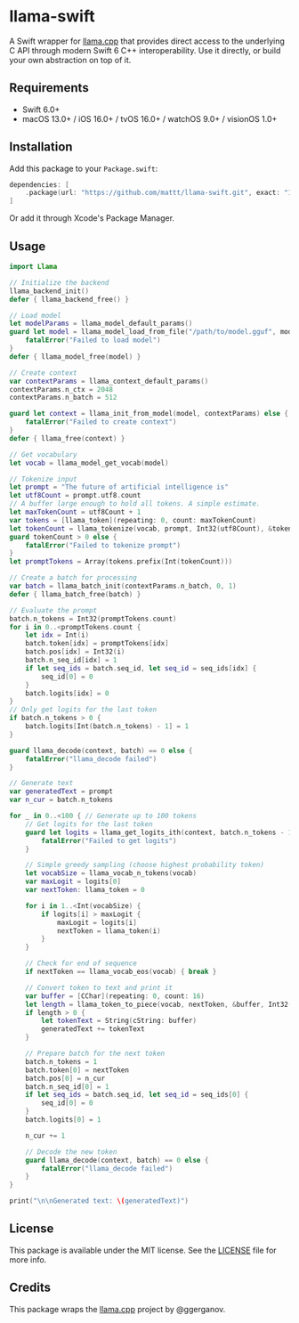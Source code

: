 # llama-swift

A Swift wrapper for [llama.cpp](https://github.com/ggerganov/llama.cpp)
that provides direct access to the underlying C API through modern Swift 6 C++ interoperability.
Use it directly, or build your own abstraction on top of it.

## Requirements

- Swift 6.0+
- macOS 13.0+ / iOS 16.0+ / tvOS 16.0+ / watchOS 9.0+ / visionOS 1.0+

## Installation

Add this package to your `Package.swift`:

```swift
dependencies: [
    .package(url: "https://github.com/mattt/llama-swift.git", exact: "1.6816.0")
]
```

Or add it through Xcode's Package Manager.

## Usage

```swift
import Llama

// Initialize the backend
llama_backend_init()
defer { llama_backend_free() }

// Load model
let modelParams = llama_model_default_params()
guard let model = llama_model_load_from_file("/path/to/model.gguf", modelParams) else {
    fatalError("Failed to load model")
}
defer { llama_model_free(model) }

// Create context
var contextParams = llama_context_default_params()
contextParams.n_ctx = 2048
contextParams.n_batch = 512

guard let context = llama_init_from_model(model, contextParams) else {
    fatalError("Failed to create context")
}
defer { llama_free(context) }

// Get vocabulary
let vocab = llama_model_get_vocab(model)

// Tokenize input
let prompt = "The future of artificial intelligence is"
let utf8Count = prompt.utf8.count
// A buffer large enough to hold all tokens. A simple estimate.
let maxTokenCount = utf8Count + 1
var tokens = [llama_token](repeating: 0, count: maxTokenCount)
let tokenCount = llama_tokenize(vocab, prompt, Int32(utf8Count), &tokens, Int32(maxTokenCount), /* add bos */ true, /* special */ true)
guard tokenCount > 0 else {
    fatalError("Failed to tokenize prompt")
}
let promptTokens = Array(tokens.prefix(Int(tokenCount)))

// Create a batch for processing
var batch = llama_batch_init(contextParams.n_batch, 0, 1)
defer { llama_batch_free(batch) }

// Evaluate the prompt
batch.n_tokens = Int32(promptTokens.count)
for i in 0..<promptTokens.count {
    let idx = Int(i)
    batch.token[idx] = promptTokens[idx]
    batch.pos[idx] = Int32(i)
    batch.n_seq_id[idx] = 1
    if let seq_ids = batch.seq_id, let seq_id = seq_ids[idx] {
        seq_id[0] = 0
    }
    batch.logits[idx] = 0
}
// Only get logits for the last token
if batch.n_tokens > 0 {
    batch.logits[Int(batch.n_tokens) - 1] = 1
}

guard llama_decode(context, batch) == 0 else {
    fatalError("llama_decode failed")
}

// Generate text
var generatedText = prompt
var n_cur = batch.n_tokens

for _ in 0..<100 { // Generate up to 100 tokens
    // Get logits for the last token
    guard let logits = llama_get_logits_ith(context, batch.n_tokens - 1) else {
        fatalError("Failed to get logits")
    }

    // Simple greedy sampling (choose highest probability token)
    let vocabSize = llama_vocab_n_tokens(vocab)
    var maxLogit = logits[0]
    var nextToken: llama_token = 0

    for i in 1..<Int(vocabSize) {
        if logits[i] > maxLogit {
            maxLogit = logits[i]
            nextToken = llama_token(i)
        }
    }

    // Check for end of sequence
    if nextToken == llama_vocab_eos(vocab) { break }

    // Convert token to text and print it
    var buffer = [CChar](repeating: 0, count: 16)
    let length = llama_token_to_piece(vocab, nextToken, &buffer, Int32(buffer.count), 0, false)
    if length > 0 {
        let tokenText = String(cString: buffer)
        generatedText += tokenText
    }

    // Prepare batch for the next token
    batch.n_tokens = 1
    batch.token[0] = nextToken
    batch.pos[0] = n_cur
    batch.n_seq_id[0] = 1
    if let seq_ids = batch.seq_id, let seq_id = seq_ids[0] {
        seq_id[0] = 0
    }
    batch.logits[0] = 1

    n_cur += 1

    // Decode the new token
    guard llama_decode(context, batch) == 0 else {
        fatalError("llama_decode failed")
    }
}

print("\n\nGenerated text: \(generatedText)")
```

## License

This package is available under the MIT license.
See the [LICENSE](LICENSE) file for more info.

## Credits

This package wraps the [llama.cpp](https://github.com/ggerganov/llama.cpp) project by @ggerganov.
